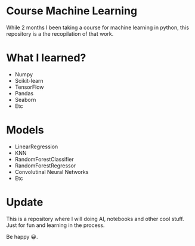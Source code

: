 # Course Machine Learning


While 2 months I been taking a course for machine learning in python, this repository is a the recopilation of that work. 


# What I learned?

* Numpy
* Scikit-learn
* TensorFlow
* Pandas
* Seaborn
* Etc

# Models

* LinearRegression
* KNN
* RandomForestClassifier
* RandomForestRegressor
* Convolutinal Neural Networks
* Etc

# Update

This is a repository where I will doing AI, notebooks and other cool stuff. Just for fun and learning in the process.

Be happy 😀.
